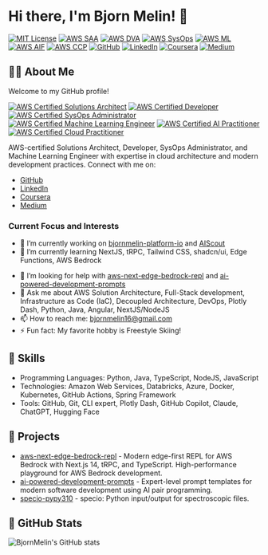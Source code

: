 # Hi there, I'm Bjorn Melin! 👋

[![MIT License](https://img.shields.io/badge/License-MIT-green.svg)](https://choosealicense.com/licenses/mit/)
[![AWS SAA](https://img.shields.io/badge/AWS-Solutions%20Architect%20Associate-FF9900?logo=amazon-aws)](https://www.credly.com/org/amazon-web-services/badge/aws-certified-solutions-architect-associate)
[![AWS DVA](https://img.shields.io/badge/AWS-Developer%20Associate-FF9900?logo=amazon-aws)](https://www.credly.com/org/amazon-web-services/badge/aws-certified-developer-associate)
[![AWS SysOps](https://img.shields.io/badge/AWS-SysOps%20Administrator%20Associate-FF9900?logo=amazon-aws)](https://www.credly.com/org/amazon-web-services/badge/aws-certified-sysops-administrator-associate)
[![AWS ML](https://img.shields.io/badge/AWS-Machine%20Learning%20Engineer%20Associate-FF9900?logo=amazon-aws)](https://www.credly.com/org/amazon-web-services/badge/aws-certified-machine-learning-engineer-associate)
[![AWS AIF](https://img.shields.io/badge/AWS-AI%20Practitioner-FF9900?logo=amazon-aws)](https://www.credly.com/org/amazon-web-services/badge/aws-certified-ai-practitioner)
[![AWS CCP](https://img.shields.io/badge/AWS-Cloud%20Practitioner-FF9900?logo=amazon-aws)](https://www.credly.com/org/amazon-web-services/badge/aws-certified-cloud-practitioner)
[![GitHub](https://img.shields.io/badge/GitHub-BjornMelin-181717?logo=github)](https://github.com/BjornMelin)
[![LinkedIn](https://img.shields.io/badge/LinkedIn-Bjorn%20Melin-0077B5?logo=linkedin)](https://www.linkedin.com/in/bjorn-melin/)
[![Coursera](https://img.shields.io/badge/Coursera-2A73CC?logo=coursera&logoColor=white)](https://www.coursera.org/learner/bjorn-melin)
[![Medium](https://img.shields.io/badge/Medium-000000?logo=medium&logoColor=white)](https://medium.com/@bjornmelin)

## 👨‍💻 About Me

Welcome to my GitHub profile!

[![AWS Certified Solutions Architect](https://images.credly.com/size/110x110/images/0e284c3f-5164-4b21-8660-0d84737941bc/image.png)](https://www.credly.com/org/amazon-web-services/badge/aws-certified-solutions-architect-associate)
[![AWS Certified Developer](https://images.credly.com/size/110x110/images/b9feab85-1a43-4f6c-99a5-631b88d5461b/image.png)](https://www.credly.com/org/amazon-web-services/badge/aws-certified-developer-associate)
[![AWS Certified SysOps Administrator](https://images.credly.com/size/110x110/images/f0d3fbb9-bfa7-4017-9989-7bde8eaf42b1/image.png)](https://www.credly.com/org/amazon-web-services/badge/aws-certified-sysops-administrator-associate)
[![AWS Certified Machine Learning Engineer](https://images.credly.com/size/110x110/images/1a634b4e-3d6b-4a74-b118-c0dcb429e8d2/image.png)](https://www.credly.com/org/amazon-web-services/badge/aws-certified-machine-learning-engineer-associate)
[![AWS Certified AI Practitioner](https://images.credly.com/size/110x110/images/4d4693bb-530e-4bca-9327-de07f3aa2348/image.png)](https://www.credly.com/org/amazon-web-services/badge/aws-certified-ai-practitioner)
[![AWS Certified Cloud Practitioner](https://images.credly.com/size/110x110/images/00634f82-b07f-4bbd-a6bb-53de397fc3a6/image.png)](https://www.credly.com/org/amazon-web-services/badge/aws-certified-cloud-practitioner)

AWS-certified Solutions Architect, Developer, SysOps Administrator, and Machine Learning Engineer with expertise in cloud architecture and modern development practices. Connect with me on:
- [GitHub](https://github.com/BjornMelin)
- [LinkedIn](https://www.linkedin.com/in/bjorn-melin/)
- [Coursera](https://www.coursera.org/learner/bjorn-melin)
- [Medium](https://medium.com/@bjornmelin)

### Current Focus and Interests

- 🔭 I’m currently working on [bjornmelin-platform-io](https://github.com/BjornMelin/bjornmelin-platform-io) and [AIScout](https://github.com/BjornMelin/aiscout-frontend)
- 🌱 I’m currently learning NextJS, tRPC, Tailwind CSS, shadcn/ui, Edge Functions, AWS Bedrock
<!-- - 👯 I’m looking to collaborate on [Project/Technology] -->
- 🤔 I’m looking for help with [aws-next-edge-bedrock-repl](https://github.com/BjornMelin/aws-next-edge-bedrock-repl) and [ai-powered-development-prompts](https://github.com/BjornMelin/ai-powered-development-prompts)
- 💬 Ask me about AWS Solution Architecture, Full-Stack development, Infrastructure as Code (IaC), Decoupled Architecture, DevOps, Plotly Dash, Python, Java, Angular, NextJS/NodeJS
- 📫 How to reach me: [bjornmelin16@gmail.com](mailto:bjornmelin16@gmail.com)
- ⚡ Fun fact: My favorite hobby is Freestyle Skiing!

## 🌟 Skills

- Programming Languages: Python, Java, TypeScript, NodeJS, JavaScript
- Technologies: Amazon Web Services, Databricks, Azure, Docker, Kubernetes, GitHub Actions, Spring Framework
- Tools: GitHub, Git, CLI expert, Plotly Dash, GitHub Copilot, Claude, ChatGPT, Hugging Face

## 🚀 Projects

- [aws-next-edge-bedrock-repl](https://github.com/BjornMelin/aws-next-edge-bedrock-repl) - Modern edge-first REPL for AWS Bedrock with Next.js 14, tRPC, and TypeScript. High-performance playground for AWS Bedrock development.
- [ai-powered-development-prompts](https://github.com/BjornMelin/ai-powered-development-prompts) - Expert-level prompt templates for modern software development using AI pair programming.
- [specio-pypy310](https://github.com/BjornMelin/specio-py310) - specio: Python input/output for spectroscopic files.

## 🌟 GitHub Stats

![BjornMelin's GitHub stats](https://github-readme-stats.vercel.app/api?username=BjornMelin&show_icons=true&theme=radical)
